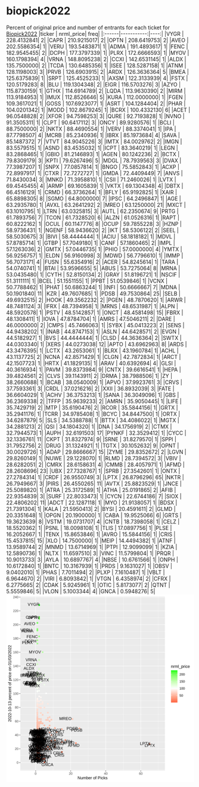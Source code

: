 # biopick2022
Percent of original price and number of entrants for each ticket for [Biopick2022](https://twitter.com/hashtag/Biopick2022)
|ticker |  nrml_price| freq|
|:------|-----------:|----:|
|VYGR   | 228.4132841|    2|
|CAPR   | 210.9215017|    2|
|OPTN   | 208.6419753|    2|
|AVEO   | 202.5586354|    1|
|VERU   | 193.5483871|    1|
|ADMA   | 191.4893617|    1|
|FENC   | 182.9545455|    2|
|DCPH   | 177.3797339|    1|
|PLRX   | 172.6666593|    1|
|MYOV   | 160.1798394|    4|
|VRNA   | 148.8095238|    2|
|CCXI   | 142.6531145|    1|
|ALDX   | 135.7500000|    2|
|TCDA   | 130.6485356|    1|
|ISEE   | 128.5287158|    1|
|ATNM   | 128.1198003|    3|
|PRVB   | 126.6903915|    2|
|ARDX   | 126.3636364|    5|
|BMEA   | 125.6375839|    1|
|SRPT   | 125.4525233|    1|
|AXSM   | 122.3133939|    4|
|FSTX   | 120.5179283|    8|
|BLU    | 119.1304348|    2|
|EIGR   | 116.5703276|    3|
|AZYO   | 115.8730159|    1|
|GTHX   | 114.6914789|    2|
|LQDA   | 113.9630390|    2|
|MIRM   | 113.9184953|    1|
|IMUX   | 112.8526646|    5|
|KURA   | 112.0000000|    1|
|FGEN   | 109.3617021|    1|
|GOSS   | 107.6923077|    1|
|ASRT   | 104.1284404|    2|
|PHAR   | 104.0201342|    1|
|MODD   | 102.8679245|    1|
|BCRX   | 100.4332130|    6|
|ACET   |  96.0548828|    2|
|XFOR   |  94.7598253|    3|
|QURE   |  92.7193828|    1|
|NVNO   |  91.3505311|    1|
|CLPT   |  90.6417112|    3|
|ONCY   |  89.9280576|    1|
|BCLI   |  88.7500000|    2|
|NKTX   |  88.4690554|    1|
|VERV   |  88.3374041|    1|
|IPA    |  87.7798507|    4|
|MCRB   |  85.2340936|    1|
|IBRX   |  85.1973684|    4|
|SAVA   |  85.1487372|    7|
|VTVT   |  84.9045226|    3|
|IMTX   |  84.0029762|    2|
|IMGN   |  83.5579515|    1|
|ASND   |  83.4535032|    1|
|ICPT   |  83.3640219|    1|
|LEGN   |  83.2868465|    1|
|GBIO   |  81.2146893|    1|
|AGEN   |  80.1242236|    2|
|BCTX   |  79.8309179|    3|
|KPTI   |  79.6267496|    5|
|MDGL   |  78.7939563|    3|
|DVAX   |  77.3987207|    1|
|SNPX   |  77.0857814|    1|
|BNGO   |  75.5852843|    1|
|ACXP   |  72.8997917|    1|
|CTXR   |  72.7272727|    1|
|GMDA   |  72.4409449|    7|
|ANVS   |  71.8430034|    3|
|MNKD   |  71.3958810|    1|
|CSII   |  71.2460026|    1|
|LVTX   |  69.4545455|    4|
|ARMP   |  69.1605839|    1|
|VKTX   |  69.1304348|    4|
|DBTX   |  66.4516129|    1|
|CRMD   |  66.3736264|    1|
|BFLY   |  65.9192825|    1|
|XAIR   |  65.8898305|    8|
|SGMO   |  64.8000000|    7|
|IPSC   |  64.2496847|    1|
|AGE    |  63.2935780|    1|
|AVXL   |  63.2641292|    2|
|MREO   |  63.1250000|   21|
|MXCT   |  63.1010795|    1|
|LTRN   |  63.0325815|    3|
|AUTL   |  62.2350674|    9|
|PRTG   |  61.7893756|    7|
|TCON   |  61.7328520|    6|
|ALZN   |  61.0526316|    1|
|RAPT   |  60.8222162|    1|
|OCUL   |  60.1147776|    8|
|OCUP   |  59.7855228|    3|
|HZNP   |  58.9736431|    1|
|NGENF  |  58.9436620|    2|
|IKT    |  58.5306122|    2|
|SEEL   |  58.5030675|    3|
|BIVI   |  58.4444444|    1|
|ACIU   |  58.1818182|    1|
|MDVL   |  57.8785714|    1|
|GTBP   |  57.7049180|    1|
|CANF   |  57.1860465|    2|
|IMPL   |  57.1263036|    2|
|GMTX   |  57.0446735|    1|
|PHIO   |  57.0000000|    4|
|YMTX   |  56.9256757|    1|
|ELDN   |  56.9160998|    3|
|MDWD   |  56.7796610|    1|
|IMMP   |  56.7073171|    4|
|FUSN   |  55.6354916|    2|
|ACER   |  54.8245614|    1|
|TARA   |  54.0740741|    1|
|BTAI   |  53.9596655|    5|
|ABUS   |  53.7275064|    8|
|MRNA   |  53.0435480|    1|
|CYTH   |  52.8150134|    2|
|GRAY   |  51.8196721|    1|
|NSCIF  |  51.3111111|    1|
|BCEL   |  51.1551155|    1|
|PPBT   |  51.0539846|    1|
|VCNX   |  50.7788462|    1|
|PHAT   |  50.6863244|    1|
|INFI   |  50.6666667|    7|
|MDNA   |  50.1901840|   11|
|KZR    |  49.7607685|    1|
|PDSB   |  49.7530864|   25|
|SELB   |  49.6932515|    2|
|HOOK   |  49.3562232|    2|
|PGEN   |  48.7870620|    1|
|ARWR   |  48.7481124|    3|
|IFRX   |  48.7394958|    1|
|MRNS   |  48.6531987|    1|
|ALPN   |  48.5920578|    1|
|PSTV   |  48.5142857|    1|
|ONCT   |  48.4581498|   15|
|FBRX   |  48.1308411|    1|
|IOVA   |  47.8784704|    1|
|AMRS   |  47.5046211|    2|
|DARE   |  46.0000000|    2|
|CMPS   |  45.7466063|    1|
|SYBX   |  45.0413223|    2|
|SENS   |  44.9438202|    1|
|INAB   |  44.8747153|    1|
|ASLN   |  44.6428571|    2|
|EVGN   |  44.5182927|    1|
|BVS    |  44.4444444|    1|
|CLSD   |  44.3636364|    2|
|SWTX   |  44.0303340|    1|
|XERS   |  44.0273038|   12|
|APTO   |  43.6962963|    8|
|ARDS   |  43.3476395|    1|
|LCTX   |  43.2653061|    1|
|BLRX   |  43.1960784|    1|
|ACHL   |  43.1137725|    2|
|NCNA   |  42.8571429|    1|
|CLGN   |  42.7872834|    1|
|ARCT   |  42.1507723|    1|
|HRTX   |  41.1829135|    1|
|ARAV   |  40.6392694|    4|
|GLSI   |  40.3616934|    1|
|PAVM   |  39.8373984|    9|
|CNTX   |  39.6616541|    1|
|HEPA   |  39.4824561|    2|
|CLVS   |  39.1143911|    2|
|DRMA   |  38.7988506|    1|
|ZY     |  38.2660688|    1|
|BCAB   |  38.0540009|    1|
|APVO   |  37.9923761|    3|
|CRVS   |  37.7593361|    3|
|CRDL   |  37.0216216|    2|
|XXII   |  36.8932039|    3|
|FATE   |  36.6604029|    1|
|ACHV   |  36.3753213|    1|
|SANA   |  36.3049096|    1|
|GBS    |  36.2369338|    2|
|TFFP   |  35.9639233|    2|
|AMRN   |  35.9050445|    1|
|LIFE   |  35.7429719|    2|
|MTP    |  35.6190476|    2|
|RCOR   |  35.5844156|    1|
|GRTX   |  35.2941176|    1|
|TCRR   |  34.9785408|    1|
|BCYC   |  34.8447500|    1|
|ORTX   |  34.6287879|    5|
|SLS    |  34.5388788|    1|
|BTTX   |  34.4086022|    1|
|MGTX   |  34.2881213|    2|
|QSI    |  34.1804320|    1|
|DNA    |  34.1756919|    2|
|CTMX   |  32.7944573|    1|
|AUPH   |  32.6191503|   17|
|PYNKF  |  32.3529412|    1|
|CYCC   |  32.1336761|   11|
|CKPT   |  31.8327974|    9|
|SRNE   |  31.8279570|    1|
|SPPI   |  31.7952756|    2|
|DRUG   |  31.1324921|    1|
|TGTX   |  30.1052632|    9|
|OPNT   |  30.0029726|    1|
|ADAP   |  29.8666667|   15|
|ZYME   |  29.8352672|    2|
|LGVN   |  29.8260149|    1|
|NUWE   |  29.1228070|    1|
|RLMD   |  28.7394572|    3|
|VBIV   |  28.6282051|    2|
|CMRX   |  28.6158631|    4|
|CMMB   |  28.4057971|    1|
|AFMD   |  28.2608696|   23|
|UBX    |  27.7328767|    1|
|SPRB   |  27.3542601|    1|
|ONTX   |  27.2784314|    1|
|CRDF   |  26.9550749|    3|
|LPTX   |  26.8796296|   65|
|NKTR   |  26.7949667|    3|
|PIRS   |  26.4550265|   11|
|AVTX   |  25.8823529|    1|
|JNCE   |  25.5089820|    1|
|ATRA   |  25.3172589|    1|
|ATHA   |  25.0191865|    2|
|AFIB   |  22.9354839|    3|
|SURF   |  22.8033473|    1|
|CYCN   |  22.6744186|    7|
|SIOX   |  22.4806202|   11|
|ADCT   |  22.1287118|    1|
|MYO    |  21.9138057|    1|
|BDSX   |  21.7391304|    1|
|KALA   |  21.5950413|    2|
|BYSI   |  20.4591611|    2|
|GLMD   |  20.3351648|    1|
|OPGN   |  20.1900000|    1|
|CABA   |  19.9525066|    6|
|GRTS   |  19.3623639|    8|
|VSTM   |  19.0731707|    4|
|CNTB   |  18.7398058|    1|
|CELZ   |  18.5520362|    1|
|PSNL   |  18.0098108|    1|
|TLIS   |  17.0897756|    1|
|PLSE   |  16.2052667|    1|
|TENX   |  15.8653846|    1|
|AVRO   |  15.5844156|    1|
|CRIS   |  15.4537815|   15|
|XLO    |  14.7500000|    1|
|MEIP   |  14.4494382|    1|
|ATNF   |  13.9589744|    2|
|MNMD   |  13.6714969|    1|
|PTPI   |  12.9099099|    1|
|KZIA   |  12.5890736|    1|
|NLTX   |  11.6597510|    3|
|VINC   |  11.5799804|    1|
|PRQR   |  10.9013733|    3|
|AYLA   |  10.6897767|    4|
|NBSE   |  10.6761566|    1|
|ONPH   |  10.6172840|    1|
|BNTC   |  10.3167939|    1|
|PRDS   |   9.1631027|    1|
|OBSV   |   9.0402010|    1|
|PHAS   |   7.7011494|    2|
|PLXP   |   7.1610487|    1|
|VBLT   |   6.9644670|    2|
|VIRI   |   6.8093842|    1|
|VTGN   |   6.4358974|    2|
|CFRX   |   6.2775665|    2|
|CDAK   |   5.9245961|    1|
|OTIC   |   5.8173077|    2|
|QTNT   |   5.5559846|    5|
|VLON   |   5.1003344|    4|
|GNCA   |   0.5948276|    5|
![retvspicks](biopicks.png?raw=true)
